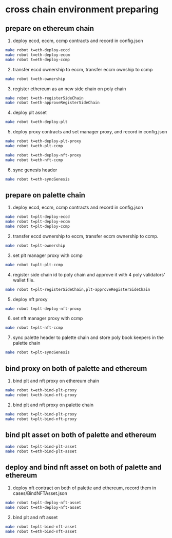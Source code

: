 # cross chain environment preparing

## prepare on ethereum chain

1. deploy eccd, eccm, ccmp contracts and record in config.json
```bash
make robot t=eth-deploy-eccd
make robot t=eth-deploy-eccm
make robot t=eth-deploy-ccmp
```

2. transfer eccd ownership to eccm, transfer eccm ownship to ccmp
```bash
make robot t=eth-ownership
```

3. register ethereum as an new side chain on poly chain
```bash
make robot t=eth-registerSideChain
make robot t=eth-approveRegisterSideChain
```

4. deploy plt asset
```bash
make robot t=eth-deploy-plt
```

5. deploy proxy contracts and set manager proxy, and record in config.json
```bash
make robot t=eth-deploy-plt-proxy
make robot t=eth-plt-ccmp

make robot t=eth-deploy-nft-proxy
make robot t=eth-nft-ccmp
```

6. sync genesis header
```bash
make robot t=eth-syncGenesis
```

## prepare on palette chain
1. deploy eccd, eccm, ccmp contracts and record in config.json
```bash
make robot t=plt-deploy-eccd
make robot t=plt-deploy-eccm
make robot t=plt-deploy-ccmp
```

2. transfer eccd ownership to eccm, transfer eccm ownership to ccmp.
```bash
make robot t=plt-ownership
```

3. set plt manager proxy with ccmp
```bash
make robot t=plt-plt-ccmp
```

4. register side chain id to poly chain and approve it with 4 poly validators' wallet file.
```bash
make robot t=plt-registerSideChain,plt-approveRegisterSideChain
```

5. deploy nft proxy
```bash
make robot t=plt-deploy-nft-proxy
```

6. set nft manager proxy with ccmp
```bash
make robot t=plt-nft-ccmp
```

7. sync palette header to palette chain and store poly book keepers in the palette chain
```bash
make robot t=plt-syncGenesis
```

## bind proxy on both of palette and ethereum
1. bind plt and nft proxy on ethereum chain
```bash
make robot t=eth-bind-plt-proxy
make robot t=eth-bind-nft-proxy
```

2. bind plt and nft proxy on palette chain
```bash
make robot t=plt-bind-plt-proxy
make robot t=plt-bind-nft-proxy
```

## bind plt asset on both of palette and ethereum
```bash
make robot t=plt-bind-plt-asset
make robot t=eth-bind-plt-asset
```

## deploy and bind nft asset on both of palette and ethereum
1. deploy nft contract on both of palette and ethereum, record them in cases/BindNFTAsset.json
```bash
make robot t=plt-deploy-nft-asset
make robot t=eth-deploy-nft-asset
```   

2. bind plt and nft asset
```bash
make robot t=plt-bind-nft-asset
make robot t=eth-bind-nft-asset
```